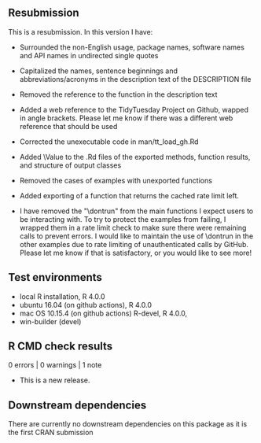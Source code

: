 ## Resubmission
This is a resubmission. In this version I have:

* Surrounded the non-English usage, package names, software names and API names in undirected single quotes

* Capitalized the names, sentence beginnings and abbreviations/acronyms in the description text of the DESCRIPTION file

* Removed the reference to the function in the description text

* Added a web reference to the TidyTuesday Project on Github, wapped in angle brackets. Please let me know if there was a different web reference that should be used

* Corrected the unexecutable code in man/tt_load_gh.Rd

* Added \Value to the .Rd files of the exported methods, function results, and structure of output classes

* Removed the cases of examples with unexported functions

* Added exporting of a function that returns the cached rate limit left.

* I have removed the "\dontrun" from the main functions I expect users to be interacting with. To try to 
protect the examples from failing, I wrapped them in a rate limit check to make sure there
were remaining calls to prevent errors. I would like to maintain the use of \dontrun in the 
other examples due to rate limiting of unauthenticated calls by GitHub. Please let me know 
if that is satisfactory, or you would like to see more!


## Test environments
* local R installation, R 4.0.0
* ubuntu 16.04 (on github actions), R 4.0.0
* mac OS 10.15.4 (on github actions) R-devel, R 4.0.0,
* win-builder (devel)

## R CMD check results

0 errors | 0 warnings | 1 note

* This is a new release.

## Downstream dependencies

There are currently no downstream dependencies on this package as it is the first CRAN submission
